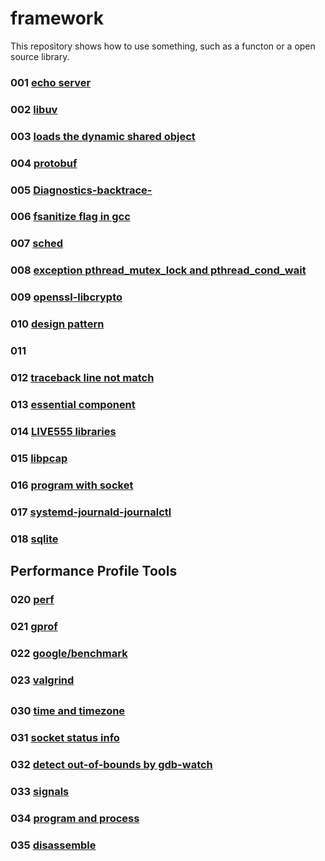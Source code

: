 # framework
This repository shows how to use something, such as a functon or a open source library.

### 001 [echo server](001)
### 002 [libuv](002)
### 003 [loads the dynamic shared object](003)
### 004 [protobuf](004)
### 005 [Diagnostics-backtrace-](005)
### 006 [fsanitize flag in gcc](006)
### 007 [sched](007)
### 008 [exception pthread_mutex_lock and pthread_cond_wait](008)
### 009 [openssl-libcrypto](009)
### 010 [design pattern](010)
### 011 [](011)
### 012 [traceback line not match](012)
### 013 [essential component](013)
### 014 [LIVE555 libraries](014)
### 015 [libpcap](015)
### 016 [program with socket](016)
### 017 [systemd-journald-journalctl](017)
### 018 [sqlite](018)
## Performance Profile Tools
### 020 [perf](020)
### 021 [gprof](021)
### 022 [google/benchmark](022)
### 023 [valgrind](023)

## 
### 030 [time and timezone](030) 
### 031 [socket status info](031) 
### 032 [detect out-of-bounds by gdb-watch](032)
### 033 [signals](033)
### 034 [program and process](034)
### 035 [disassemble](035)
